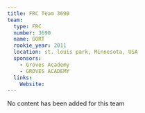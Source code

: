 ```yaml
---
title: FRC Team 3690
team:
  type: FRC
  number: 3690
  name: GORT
  rookie_year: 2011
  location: st. louis park, Minnesota, USA
  sponsors:
    - Groves Academy
    - GROVES ACADEMY
  links:
    Website: 
---
```

No content has been added for this team